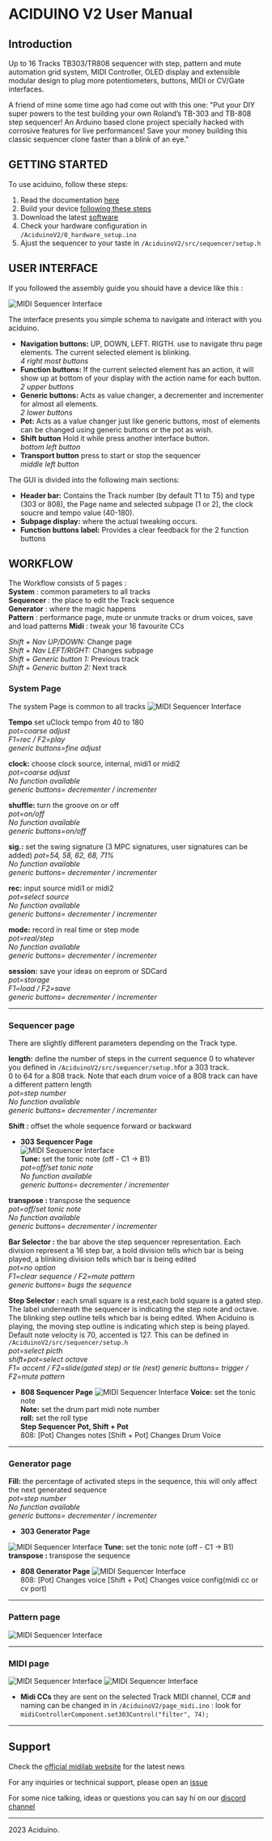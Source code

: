 # ACIDUINO V2 User Manual

## Introduction

Up to 16 Tracks TB303/TR808 sequencer with step, pattern and mute automation grid system, MIDI Controller, OLED display and extensible modular design to plug more potentiometers, buttons, MIDI or CV/Gate interfaces.

A friend of mine some time ago had come out with this one:
"Put your DIY super powers to the test building your own Roland’s TB-303 and TB-808 step sequencer! An Arduino based clone project specially hacked with corrosive features for live performances! Save your money building this classic sequencer clone faster than a blink of an eye."

## GETTING STARTED

To use aciduino, follow these steps:

1. Read the documentation [here](https://github.com/midilab/aciduino/tree/master/v2/)
2. Build your device [following these steps](https://github.com/midilab/aciduino/tree/master/v2#assembly)
3. Download the latest [software](https://github.com/midilab/aciduino/releases)
4. Check your hardware configuration in `/AciduinoV2/0_hardware_setup.ino`
5. Ajust the sequencer to your taste in `/AciduinoV2/src/sequencer/setup.h`

## USER INTERFACE
If you followed the assembly guide you should have a device like this :

![MIDI Sequencer Interface](images/cheatsheet.png)

The interface presents you simple schema to navigate and interact with you aciduino.

- **Navigation buttons:** UP, DOWN, LEFT. RIGTH. use to navigate thru page elements. The current selected element is blinking.  
*4 right most buttons*  
- **Function buttons:** If the current selected element has an action, it will show up at bottom of your display with the action name for each button.  
*2 upper buttons*  
- **Generic buttons:** Acts as value changer, a decrementer and incrementer for almost all elements.  
*2 lower buttons*  
- **Pot:** Acts as a value changer just like generic buttons, most of elements can be changed using generic buttons or the pot as wish.  
- **Shift button** Hold it while press another interface button.  
*bottom left button*  
- **Transport button** press to start or stop the sequencer  
*middle left button*  

The GUI is divided into the following main sections:

- **Header bar:** Contains the Track number (by default T1 to T5) and type (303 or 808), the Page name and selected subpage (1 or 2), the clock soucre and tempo value (40-180).
- **Subpage display:** where the actual tweaking occurs.
- **Function buttons label:** Provides a clear feedback for the 2 function buttons

## WORKFLOW

The Workflow consists of 5 pages :  
**System** : common parameters to all tracks  
**Sequencer** : the place to edit the Track sequence  
**Generator** : where the magic happens  
**Pattern** : performance page, mute or unmute tracks or drum voices, save and load patterns
**Midi** : tweak your 16 favourite CCs  

*Shift + Nav UP/DOWN:* Change page  
*Shift + Nav LEFT/RIGHT:* Changes subpage  
*Shift + Generic button 1:* Previous track  
*Shift + Generic button 2:* Next track  

 ### **System Page** 
The system Page is common to all tracks
![MIDI Sequencer Interface](images/PageSyst.png)

**Tempo** set uClock tempo from 40 to 180  
*pot=coarse adjust  
F1=rec / F2=play  
generic buttons=fine adjust*  

**clock:** choose clock source, internal, midi1 or midi2  
*pot=coarse adjust  
No function available  
generic buttons= decrementer / incrementer*  

**shuffle:** turn the groove on or off  
*pot=on/off  
No function available  
generic buttons=on/off*  

**sig.:** set the swing signature (3 MPC signatures, user signatures can be added)
*pot=54, 58, 62, 68, 71%  
No function available  
generic buttons= decrementer / incrementer*  

**rec:** input source midi1 or midi2  
*pot=select source  
No function available  
generic buttons= decrementer / incrementer*  

**mode:** record in real time or step mode  
*pot=real/step  
No function available  
generic buttons= decrementer / incrementer*  

**session:** save your ideas on eeprom or SDCard  
*pot=storage  
F1=load / F2=save  
generic buttons= decrementer / incrementer*  

---  

### Sequencer page     
 There are slightly different parameters depending on the Track type.
 
  **length:**  define the number of steps in the current sequence 
  0 to whatever you defined in `/AciduinoV2/src/sequencer/setup.h`for a 303 track.  
 0 to 64 for a 808 track. Note that each drum voice of a 808 track can have a different pattern length   
*pot=step number  
No function available   
generic buttons= decrementer / incrementer* 

 **Shift :** offset the whole sequence forward or backward  
 
  - **303 Sequencer Page**  
 ![MIDI Sequencer Interface](images/PageSeqr303.png)  
  **Tune:** set the tonic note (off - C1 -> B1)  
   *pot=off/set tonic note  
   No function available   
   generic buttons= decrementer / incrementer*   
     
  **transpose :** transpose the sequence   
  *pot=off/set tonic note  
No function available    
generic buttons= decrementer / incrementer*  
  
  **Bar Selector :** the bar above the step sequencer representation. Each division represent a 16 step bar, a bold division tells which bar is being played, a blinking division tells which bar is being edited    
  *pot=no option  
F1=clear sequence / F2=mute pattern   
generic buttons= bugs the sequence*  

  **Step Selector :** each small square is a rest,each bold square is a gated step. The label underneath the sequencer is indicating the step note and octave. The blinking step outline tells which bar is being edited. When Aciduino is playing, the moving step outline is indicating which step is being played.  
     Default note velocity is 70, accented is 127. This can be defined in `/AciduinoV2/src/sequencer/setup.h`  
  *pot=select picth  
  shift+pot=select octave      
  F1= accent / F2=slide(gated step) or tie (rest) 
  generic buttons= trigger  / F2=mute pattern*  

  - **808 Sequencer Page**
 ![MIDI Sequencer Interface](images/PageSeqr808.png)
 **Voice:** set the tonic note    
 **Note:** set the drum part midi note number  
 **roll:** set the roll type  
 **Step Sequencer Pot, Shift + Pot**  
808: [Pot] Changes notes [Shift + Pot] Changes Drum Voice  


---

### Generator page  

 **Fill:**  the percentage of activated steps in the sequence, this will only affect the next generated sequence  
  *pot=step number  
No function available  
generic buttons= decrementer / incrementer*  

  - **303 Generator Page**  
    
 ![MIDI Sequencer Interface](images/PageGene303.png)
   **Tune:** set the tonic note (off - C1 -> B1)  
  **transpose :** transpose the sequence  
 

 - **808 Generator Page**
 ![MIDI Sequencer Interface](images/PageGene808.png)  
 808: [Pot] Changes voice [Shift + Pot] Changes voice config(midi cc or cv port) 
 


---  

### Pattern page 
 ![MIDI Sequencer Interface](images/PagePtrn.png)

--- 

### MIDI page 
 ![MIDI Sequencer Interface](images/PageMidi303.png)
  ![MIDI Sequencer Interface](images/PageMidi808.png)

 - **Midi CCs** they are sent on the selected Track MIDI channel, CC# and naming can be changed in in `/AciduinoV2/page_midi.ino` : look for     `midiControllerComponent.set303Control("filter", 74);`

---

## Support


Check the [official midilab website](https://midilab.co/)  for the latest news


For any inquiries or technical support, please open an [issue](https://github.com/midilab/aciduino/issues)

For some nice talking, ideas or questions you can say hi on our  [discord channel](https://discord.com/channels/1137685010967703582/1137685011416498236)


---
 2023 Aciduino.
